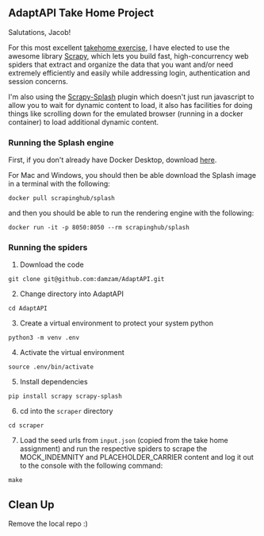 ## AdaptAPI Take Home Project

Salutations, Jacob!

For this most excellent [takehome exercise](https://www.notion.so/adapt-api/Adapt-Engineering-Take-home-c9edda9f51dd4709b4ade053b8f19aff), I have elected to use the awesome library [Scrapy](https://github.com/scrapy/scrapy), which lets you build fast, high-concurrency web spiders that extract and organize the data that you want and/or need extremely efficiently and easily while addressing login, authentication and session concerns.

I'm also using the [Scrapy-Splash](https://github.com/scrapy-plugins/scrapy-splash) plugin which doesn't just run javascript to allow you to wait for dynamic content to load, it also has facilities for doing things like scrolling down for the emulated browser (running in a docker container) to load additional dynamic content.

### Running the Splash engine

First, if you don't already have Docker Desktop, download [here](https://www.docker.com/products/docker-desktop/).

For Mac and Windows, you should then be able download the Splash image in a terminal with the following:

`docker pull scrapinghub/splash`

and then you should be able to run the rendering engine with the following:

`docker run -it -p 8050:8050 --rm scrapinghub/splash`

### Running the spiders

1) Download the code

`git clone git@github.com:damzam/AdaptAPI.git`

2) Change directory into AdaptAPI

`cd AdaptAPI`

3) Create a virtual environment to protect your system python

`python3 -m venv .env`

4) Activate the virtual environment

`source .env/bin/activate`

5) Install dependencies

`pip install scrapy scrapy-splash`

6) cd into the `scraper` directory

`cd scraper`

7) Load the seed urls from `input.json` (copied from the take home assignment) and run the respective spiders to scrape the MOCK_INDEMNITY and PLACEHOLDER_CARRIER content and log it out to the console with the following command:

`make`

## Clean Up

Remove the local repo :)